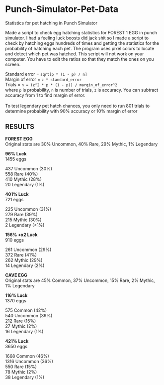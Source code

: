 # Punch-Simulator-Pet-Data
Statistics for pet hatching in Punch Simulator

Made a script to check egg hatching statistics for FOREST 1 EGG in punch simulator. I had a feeling luck boosts did jack shit so I made a script to check by hatching eggs hundreds of times and getting the statistics for the probability of hatching each pet. The program uses pixel colors to locate and detect which pet was hatched. This script will not work on your computer. You have to edit the ratios so that they match the ones on you screen.

Standard error =  `sqrt[p * (1 - p) / n]` <br>
Margin of error =  `z * standard_error` <br>
Trials = `n = (z^2 * p * (1 - p)) / margin_of_error^2`<br>
where `p` is probability, `n` is number of trials, `z` is accuracy. You can subtract accuracy from 1 to find margin of error. <br><br>
To test legendary pet hatch chances, you only need to run 801 trials to determine probability with 90% accuracy or 10% margin of error

## RESULTS
**FOREST EGG** <br>
Original stats are 30% Uncommon, 40% Rare, 29% Mythic, 1% Legendary

**96% Luck** <br>
1455 eggs <br>

437 Uncommon (30%) <br>
558 Rare (40%) <br>
410 Mythic (28%) <br>
20 Legendary (1%) <br>

**401% Luck** <br>
721 eggs <br>

225 Uncommon (31%) <br>
279 Rare (39%) <br> 
215 Mythic (30%) <br>
2 Legendary (<1%) <br>

**156% +x2 Luck** <br>
910 eggs <br>

261 Uncommon (29%) <br>
372 Rare (41%) <br> 
262 Mythic (29%) <br>
14 Legendary (2%) <br>

**CAVE EGG** <br>
Original stats are 45% Common, 37% Uncommon, 15% Rare, 2% Mythic, 1% Legendary

**116% Luck**<br>
1370 eggs <br>

575 Common (42%) <br>
540 Uncommon (39%) <br>
212 Rare (15%) <br>
27 Mythic (2%) <br>
16 Legendary (1%) <br>

**421% Luck**<br>
3650 eggs <br>

1668 Common (46%) <br>
1316 Uncommon (36%) <br>
550 Rare (15%) <br>
78 Mythic (2%) <br>
38 Legendary (1%) <br>


